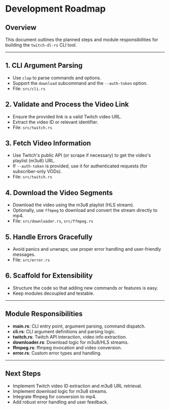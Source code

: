 # Development Roadmap

## Overview
This document outlines the planned steps and module responsibilities for building the `twitch-dl-rs` CLI tool.

---

## 1. CLI Argument Parsing
- Use `clap` to parse commands and options.
- Support the `download` subcommand and the `--auth-token` option.
- File: `src/cli.rs`

## 2. Validate and Process the Video Link
- Ensure the provided link is a valid Twitch video URL.
- Extract the video ID or relevant identifier.
- File: `src/twitch.rs`

## 3. Fetch Video Information
- Use Twitch's public API (or scrape if necessary) to get the video's playlist (m3u8) URL.
- If `--auth-token` is provided, use it for authenticated requests (for subscriber-only VODs).
- File: `src/twitch.rs`

## 4. Download the Video Segments
- Download the video using the m3u8 playlist (HLS stream).
- Optionally, use `ffmpeg` to download and convert the stream directly to mp4.
- File: `src/downloader.rs`, `src/ffmpeg.rs`

## 5. Handle Errors Gracefully
- Avoid panics and unwraps; use proper error handling and user-friendly messages.
- File: `src/error.rs`

## 6. Scaffold for Extensibility
- Structure the code so that adding new commands or features is easy.
- Keep modules decoupled and testable.

---

## Module Responsibilities

- **main.rs**: CLI entry point, argument parsing, command dispatch.
- **cli.rs**: CLI argument definitions and parsing logic.
- **twitch.rs**: Twitch API interaction, video info extraction.
- **downloader.rs**: Download logic for m3u8/HLS streams.
- **ffmpeg.rs**: ffmpeg invocation and video conversion.
- **error.rs**: Custom error types and handling.

---

## Next Steps
- Implement Twitch video ID extraction and m3u8 URL retrieval.
- Implement download logic for m3u8 streams.
- Integrate ffmpeg for conversion to mp4.
- Add robust error handling and user feedback. 